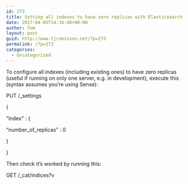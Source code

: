 ```yaml
---
id: 273
title: Setting all indexes to have zero replicas with Elasticsearch
date: 2017-04-05T14:34:48+00:00
author: Tom
layout: post
guid: http://www.tjrobinson.net/?p=273
permalink: /?p=273
categories:
  - Uncategorized
---
```

To configure all indexes (including existing ones) to have zero replicas (useful if running on only one server, e.g. in development), execute this (syntax assumes you&#8217;re using Sense):

PUT /_settings
  
{
  
&#8220;index&#8221; : {
  
&#8220;number\_of\_replicas&#8221; : 0
  
}
  
}

Then check it&#8217;s worked by running this:

GET /_cat/indices?v